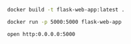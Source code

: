 ```bash
docker build -t flask-web-app:latest .
```

```bash
docker run -p 5000:5000 flask-web-app
```

```bash
open http:0.0.0.0:5000
```
